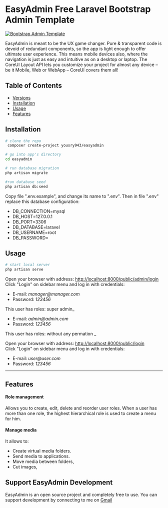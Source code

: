 # EasyAdmin Free Laravel Bootstrap Admin Template


[![Bootstrap Admin Template](https://drive.google.com/file/d/1OYqxCqdpFZvLqY1u8ewIe-YTUCd2D4i_/view?usp=sharing)](https://drive.google.com/file/d/1OYqxCqdpFZvLqY1u8ewIe-YTUCd2D4i_/view?usp=sharing)


EasyAdmin is meant to be the UX game changer. Pure & transparent code is devoid of redundant components, so the app is light enough to offer ultimate user experience. This means mobile devices also, where the navigation is just as easy and intuitive as on a desktop or laptop. The CoreUI Layout API lets you customize your project for almost any device – be it Mobile, Web or WebApp – CoreUI covers them all!

## Table of Contents

* [Versions](#versions)
* [Installation](#installation)
* [Usage](#Usage)
* [Features](#Features)




## Installation

``` bash
# clone the repo
 composer create-project yousry943/easyadmin

# go into app's directory
cd easyadmin

# run database migration
php artisan migrate

#run database seed
php artisan db:seed

```


Copy file ".env.example", and change its name to ".env".
Then in file ".env" replace this database configuration:
* DB_CONNECTION=mysql
* DB_HOST=127.0.0.1
* DB_PORT=3306
* DB_DATABASE=laravel
* DB_USERNAME=root
* DB_PASSWORD=





## Usage

``` bash
# start local server
php artisan serve


```
Open your browser with address: [http://localhost:8000/public/admin/login](http://localhost:8000/public/admin/login)  
Click "Login" on sidebar menu and log in with credentials:

* E-mail: _manager@manager.com_
* Password: _123456_

This user has roles: super admin_


* E-mail: _admin@admin.com_
* Password: _123456_

This user has roles: without any permation _


Open your browser with address: [http://localhost:8000/public/login](http://localhost:8000/public/login)  
Click "Login" on sidebar menu and log in with credentials:

* E-mail: _user@user.com_
* Password: _123456_


---


## Features


#### Role management
Allows you to create, edit, delete and reorder user roles.
When a user has more than one role, the highest hierarchical role is used to create a menu for him.

#### Manage media
It allows to:
* Create virtual media folders.
* Send media to applications.
* Move media between folders,
* Cut images,

## Support EasyAdmin Development

EasyAdmin is an  open source project and completely free to use.  You can support development  by connecting to me  on [Gmail](mailto:ayousry943@gmail.com)
